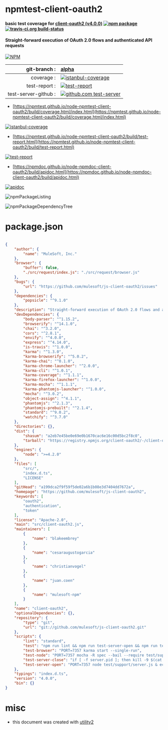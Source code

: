 # npmtest-client-oauth2

#### basic test coverage for  [client-oauth2 (v4.0.0)](https://github.com/mulesoft/js-client-oauth2)  [![npm package](https://img.shields.io/npm/v/npmtest-client-oauth2.svg?style=flat-square)](https://www.npmjs.org/package/npmtest-client-oauth2) [![travis-ci.org build-status](https://api.travis-ci.org/npmtest/node-npmtest-client-oauth2.svg)](https://travis-ci.org/npmtest/node-npmtest-client-oauth2)

#### Straight-forward execution of OAuth 2.0 flows and authenticated API requests

[![NPM](https://nodei.co/npm/client-oauth2.png?downloads=true&downloadRank=true&stars=true)](https://www.npmjs.com/package/client-oauth2)

| git-branch : | [alpha](https://github.com/npmtest/node-npmtest-client-oauth2/tree/alpha)|
|--:|:--|
| coverage : | [![istanbul-coverage](https://npmtest.github.io/node-npmtest-client-oauth2/build/coverage.badge.svg)](https://npmtest.github.io/node-npmtest-client-oauth2/build/coverage.html/index.html)|
| test-report : | [![test-report](https://npmtest.github.io/node-npmtest-client-oauth2/build/test-report.badge.svg)](https://npmtest.github.io/node-npmtest-client-oauth2/build/test-report.html)|
| test-server-github : | [![github.com test-server](https://npmtest.github.io/node-npmtest-client-oauth2/GitHub-Mark-32px.png)](https://npmtest.github.io/node-npmtest-client-oauth2/build/app/index.html) | | build-artifacts : | [![build-artifacts](https://npmtest.github.io/node-npmtest-client-oauth2/glyphicons_144_folder_open.png)](https://github.com/npmtest/node-npmtest-client-oauth2/tree/gh-pages/build)|

- [https://npmtest.github.io/node-npmtest-client-oauth2/build/coverage.html/index.html](https://npmtest.github.io/node-npmtest-client-oauth2/build/coverage.html/index.html)

[![istanbul-coverage](https://npmtest.github.io/node-npmtest-client-oauth2/build/screenCapture.buildCi.browser.%252Ftmp%252Fbuild%252Fcoverage.lib.html.png)](https://npmtest.github.io/node-npmtest-client-oauth2/build/coverage.html/index.html)

- [https://npmtest.github.io/node-npmtest-client-oauth2/build/test-report.html](https://npmtest.github.io/node-npmtest-client-oauth2/build/test-report.html)

[![test-report](https://npmtest.github.io/node-npmtest-client-oauth2/build/screenCapture.buildCi.browser.%252Ftmp%252Fbuild%252Ftest-report.html.png)](https://npmtest.github.io/node-npmtest-client-oauth2/build/test-report.html)

- [https://npmdoc.github.io/node-npmdoc-client-oauth2/build/apidoc.html](https://npmdoc.github.io/node-npmdoc-client-oauth2/build/apidoc.html)

[![apidoc](https://npmdoc.github.io/node-npmdoc-client-oauth2/build/screenCapture.buildCi.browser.%252Ftmp%252Fbuild%252Fapidoc.html.png)](https://npmdoc.github.io/node-npmdoc-client-oauth2/build/apidoc.html)

![npmPackageListing](https://npmtest.github.io/node-npmtest-client-oauth2/build/screenCapture.npmPackageListing.svg)

![npmPackageDependencyTree](https://npmtest.github.io/node-npmtest-client-oauth2/build/screenCapture.npmPackageDependencyTree.svg)



# package.json

```json

{
    "author": {
        "name": "MuleSoft, Inc."
    },
    "browser": {
        "buffer": false,
        "./src/request/index.js": "./src/request/browser.js"
    },
    "bugs": {
        "url": "https://github.com/mulesoft/js-client-oauth2/issues"
    },
    "dependencies": {
        "popsicle": "^9.1.0"
    },
    "description": "Straight-forward execution of OAuth 2.0 flows and authenticated API requests",
    "devDependencies": {
        "body-parser": "^1.15.2",
        "browserify": "^14.1.0",
        "chai": "^3.2.0",
        "cors": "^2.8.1",
        "envify": "^4.0.0",
        "express": "^4.14.0",
        "is-travis": "^1.0.0",
        "karma": "^1.3.0",
        "karma-browserify": "^5.0.2",
        "karma-chai": "^0.1.0",
        "karma-chrome-launcher": "^2.0.0",
        "karma-cli": "^1.0.1",
        "karma-coverage": "^1.1.1",
        "karma-firefox-launcher": "^1.0.0",
        "karma-mocha": "^1.1.1",
        "karma-phantomjs-launcher": "^1.0.0",
        "mocha": "^3.0.2",
        "object-assign": "^4.1.1",
        "phantomjs": "^2.1.3",
        "phantomjs-prebuilt": "^2.1.4",
        "standard": "^9.0.2",
        "watchify": "^3.7.0"
    },
    "directories": {},
    "dist": {
        "shasum": "a2eb7e45be0e69e0b1670cac6e16c00d5bc2f8c0",
        "tarball": "https://registry.npmjs.org/client-oauth2/-/client-oauth2-4.0.0.tgz"
    },
    "engines": {
        "node": ">=4.2.0"
    },
    "files": [
        "src/",
        "index.d.ts",
        "LICENSE"
    ],
    "gitHead": "a199dca2f9f59f5de02a6b1b08e3d7404dd7672a",
    "homepage": "https://github.com/mulesoft/js-client-oauth2",
    "keywords": [
        "oauth2",
        "authentication",
        "token"
    ],
    "license": "Apache-2.0",
    "main": "src/client-oauth2.js",
    "maintainers": [
        {
            "name": "blakeembrey"
        },
        {
            "name": "cesaraugustogarcia"
        },
        {
            "name": "christianvogel"
        },
        {
            "name": "juan.coen"
        },
        {
            "name": "mulesoft-npm"
        }
    ],
    "name": "client-oauth2",
    "optionalDependencies": {},
    "repository": {
        "type": "git",
        "url": "git://github.com/mulesoft/js-client-oauth2.git"
    },
    "scripts": {
        "lint": "standard",
        "test": "npm run lint && npm run test-server-open && npm run test-node && npm run test-browser; npm run test-server-close",
        "test-browser": "PORT=7357 karma start --single-run",
        "test-node": "PORT=7357 mocha -R spec --bail --require test/support/globals.js",
        "test-server-close": "if [ -f server.pid ]; then kill -9 $(cat server.pid); rm server.pid; fi",
        "test-server-open": "PORT=7357 node test/support/server.js & echo $! > server.pid"
    },
    "typings": "index.d.ts",
    "version": "4.0.0",
    "bin": {}
}
```



# misc
- this document was created with [utility2](https://github.com/kaizhu256/node-utility2)
